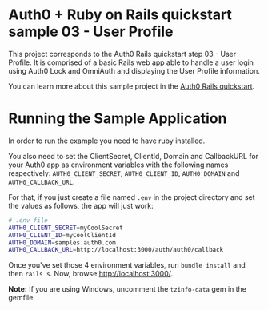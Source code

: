 # Auth0 + Ruby on Rails quickstart sample 03 - User Profile
This project corresponds to the Auth0 Rails quickstart step 03 - User Profile. It is comprised of a basic Rails web app able to handle a user login using Auth0 Lock and OmniAuth and displaying the User Profile information.

You can learn more about this sample project in the [Auth0 Rails quickstart](https://auth0.com/docs/quickstart/webapp/rails/03-user-profile).

# Running the Sample Application
In order to run the example you need to have ruby installed.

You also need to set the ClientSecret, ClientId, Domain and CallbackURL for your Auth0 app as environment variables with the following names respectively: `AUTH0_CLIENT_SECRET`, `AUTH0_CLIENT_ID`, `AUTH0_DOMAIN` and `AUTH0_CALLBACK_URL`.

For that, if you just create a file named `.env` in the project directory and set the values as follows, the app will just work:

````bash
# .env file
AUTH0_CLIENT_SECRET=myCoolSecret
AUTH0_CLIENT_ID=myCoolClientId
AUTH0_DOMAIN=samples.auth0.com
AUTH0_CALLBACK_URL=http://localhost:3000/auth/auth0/callback
````
Once you've set those 4 environment variables, run `bundle install` and then `rails s`. Now, browse [http://localhost:3000/](http://localhost:3000/).

__Note:__ If you are using Windows, uncomment the `tzinfo-data` gem in the gemfile.
